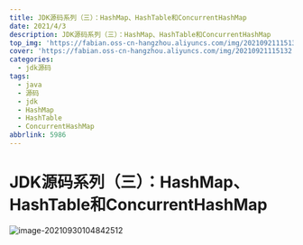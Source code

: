 ```yaml
---
title: JDK源码系列（三）：HashMap、HashTable和ConcurrentHashMap
date: 2021/4/3
description: JDK源码系列（三）：HashMap、HashTable和ConcurrentHashMap
top_img: 'https://fabian.oss-cn-hangzhou.aliyuncs.com/img/20210921115132.png'
cover: 'https://fabian.oss-cn-hangzhou.aliyuncs.com/img/20210921115132.png'
categories:
  - jdk源码
tags:
  - java
  - 源码
  - jdk
  - HashMap
  - HashTable
  - ConcurrentHashMap
abbrlink: 5986
---
```


# JDK源码系列（三）：HashMap、HashTable和ConcurrentHashMap



![image-20210930104842512](https://fabian.oss-cn-hangzhou.aliyuncs.com/img/image-20210930104842512.png)
